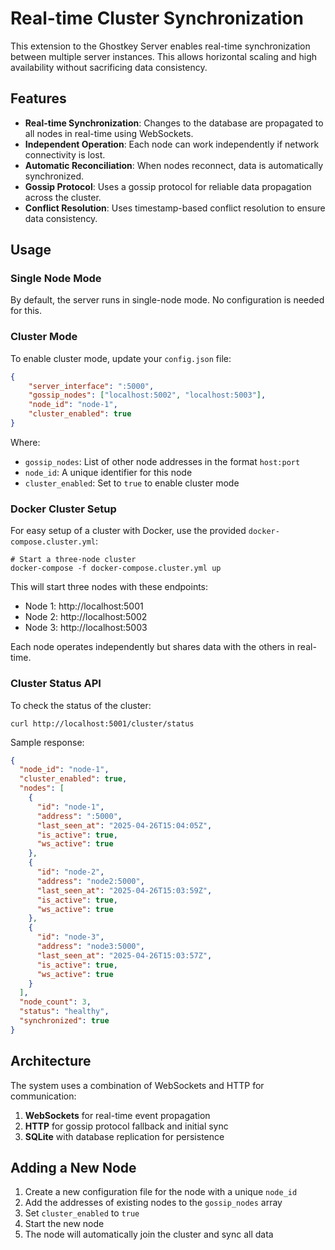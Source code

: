 # Real-time Cluster Synchronization

This extension to the Ghostkey Server enables real-time synchronization between multiple server instances. This allows horizontal scaling and high availability without sacrificing data consistency.

## Features

- **Real-time Synchronization**: Changes to the database are propagated to all nodes in real-time using WebSockets.
- **Independent Operation**: Each node can work independently if network connectivity is lost.
- **Automatic Reconciliation**: When nodes reconnect, data is automatically synchronized.
- **Gossip Protocol**: Uses a gossip protocol for reliable data propagation across the cluster.
- **Conflict Resolution**: Uses timestamp-based conflict resolution to ensure data consistency.

## Usage

### Single Node Mode

By default, the server runs in single-node mode. No configuration is needed for this.

### Cluster Mode

To enable cluster mode, update your `config.json` file:

```json
{
    "server_interface": ":5000",
    "gossip_nodes": ["localhost:5002", "localhost:5003"],
    "node_id": "node-1",
    "cluster_enabled": true
}
```

Where:
- `gossip_nodes`: List of other node addresses in the format `host:port`
- `node_id`: A unique identifier for this node
- `cluster_enabled`: Set to `true` to enable cluster mode

### Docker Cluster Setup

For easy setup of a cluster with Docker, use the provided `docker-compose.cluster.yml`:

```shell
# Start a three-node cluster
docker-compose -f docker-compose.cluster.yml up
```

This will start three nodes with these endpoints:
- Node 1: http://localhost:5001
- Node 2: http://localhost:5002
- Node 3: http://localhost:5003

Each node operates independently but shares data with the others in real-time.

### Cluster Status API

To check the status of the cluster:

```shell
curl http://localhost:5001/cluster/status
```

Sample response:
```json
{
  "node_id": "node-1",
  "cluster_enabled": true,
  "nodes": [
    {
      "id": "node-1",
      "address": ":5000",
      "last_seen_at": "2025-04-26T15:04:05Z",
      "is_active": true,
      "ws_active": true
    },
    {
      "id": "node-2",
      "address": "node2:5000",
      "last_seen_at": "2025-04-26T15:03:59Z",
      "is_active": true,
      "ws_active": true
    },
    {
      "id": "node-3",
      "address": "node3:5000", 
      "last_seen_at": "2025-04-26T15:03:57Z",
      "is_active": true,
      "ws_active": true
    }
  ],
  "node_count": 3,
  "status": "healthy",
  "synchronized": true
}
```

## Architecture

The system uses a combination of WebSockets and HTTP for communication:

1. **WebSockets** for real-time event propagation
2. **HTTP** for gossip protocol fallback and initial sync
3. **SQLite** with database replication for persistence

## Adding a New Node

1. Create a new configuration file for the node with a unique `node_id`
2. Add the addresses of existing nodes to the `gossip_nodes` array
3. Set `cluster_enabled` to `true`
4. Start the new node
5. The node will automatically join the cluster and sync all data
